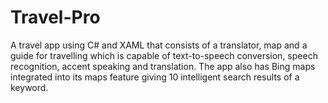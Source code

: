 # Travel-Pro
A travel app using C# and XAML that consists of a translator, map and a guide for travelling which is capable of text-to-speech conversion, speech recognition, accent speaking and translation. The app also has Bing maps integrated into its maps feature giving 10 intelligent search results of a keyword.
